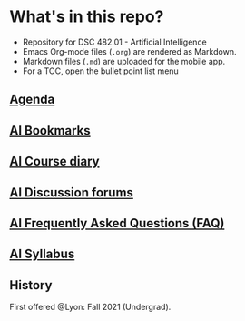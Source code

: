 

# What's in this repo?

-   Repository for DSC 482.01 - Artificial Intelligence
-   Emacs Org-mode files (`.org`) are rendered as Markdown.
-   Markdown files (`.md`) are uploaded for the mobile app.
-   For a TOC, open the bullet point list menu


## [Agenda](https://github.com/birkenkrahe/ai482/blob/main/agenda.org)


## [AI Bookmarks](https://github.com/birkenkrahe/ai482/blob/main/bookmarks.org)


## [AI Course diary](https://github.com/birkenkrahe/ai482/blob/main/diary.org)


## [AI Discussion forums](https://github.com/birkenkrahe/ai482/discussions)


## [AI Frequently Asked Questions (FAQ)](https://github.com/birkenkrahe/ai482/blob/main/FAQ.org)


## [AI Syllabus](https://github.com/birkenkrahe/ai482/blob/main/syllabus.org)


## History

First offered @Lyon: Fall 2021 (Undergrad). 


